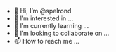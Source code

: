 - 👋 Hi, I’m @spelrond
- 👀 I’m interested in ...
- 🌱 I’m currently learning ...
- 💞️ I’m looking to collaborate on ...
- 📫 How to reach me ...

<!---
spelrond/spelrond is a ✨ special ✨ repository because its `README.md` (this file) appears on your GitHub profile.
You can click the Preview link to take a look at your changes.
--->
